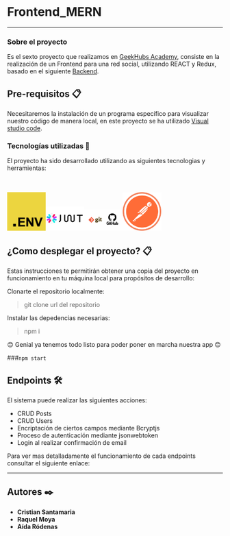 # Frontend_MERN

<hr>

### Sobre el proyecto
Es el sexto proyecto que realizamos en [GeekHubs Academy](https://geekshubsacademy.com/), consiste en la realización de un Frontend para una red social, utilizando REACT y Redux, basado en el siguiente [Backend](https://github.com/XNycX/Backend_MERN/tree/develop).

## Pre-requisitos 📋

Necesitaremos la instalación de un programa específico para visualizar nuestro código de manera local, en este proyecto se ha utilizado [Visual studio code](https://code.visualstudio.com/Download/). 


### Tecnologías utilizadas 🚀

El proyecto ha sido desarrollado utilizando as siguientes tecnologias y herramientas:


</br>

</br>
<img src="img/dotenv.png" width="90em"/><img src="img/jwt.png" width="90em"/><img src="img/github.png" width="90em"/><img src="img/postman.png" width="90em"/>
</br>

## ¿Como desplegar el proyecto? 📋
Estas instrucciones te permitirán obtener una copia del proyecto en funcionamiento en tu máquina local para propósitos de desarrollo:

Clonarte el repositorio localmente:

> git clone url del repositorio
  
Instalar las depedencias necesarias:
  
> npm i  
  
😊 Genial ya tenemos todo listo para poder poner en marcha nuestra app 😊

###`npm start`

## Endpoints 🛠️

El sistema puede realizar las siguientes acciones:

- CRUD Posts
- CRUD Users
- Encriptación de ciertos campos mediante Bcryptjs
- Proceso de autenticación mediante jsonwebtoken
- Login al realizar confirmación de email

Para ver mas detalladamente el funcionamiento de cada endpoints consultar el siguiente enlace:

<hr>

## Autores ✒️

* **Cristian Santamaria**
* **Raquel Moya**
* **Aída Ródenas**